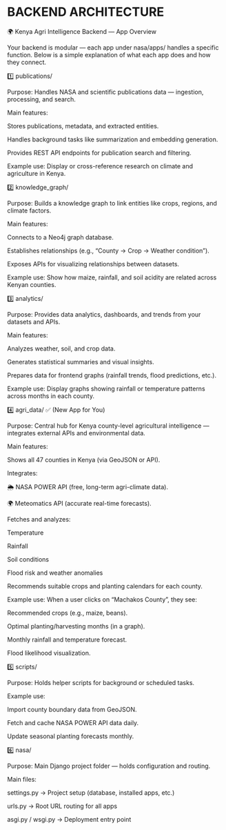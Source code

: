 # BACKEND ARCHITECTURE
🌍 Kenya Agri Intelligence Backend — App Overview

Your backend is modular — each app under nasa/apps/ handles a specific function.
Below is a simple explanation of what each app does and how they connect.

1️⃣ publications/

Purpose:
Handles NASA and scientific publications data — ingestion, processing, and search.

Main features:

Stores publications, metadata, and extracted entities.

Handles background tasks like summarization and embedding generation.

Provides REST API endpoints for publication search and filtering.

Example use:
Display or cross-reference research on climate and agriculture in Kenya.

2️⃣ knowledge_graph/

Purpose:
Builds a knowledge graph to link entities like crops, regions, and climate factors.

Main features:

Connects to a Neo4j graph database.

Establishes relationships (e.g., “County → Crop → Weather condition”).

Exposes APIs for visualizing relationships between datasets.

Example use:
Show how maize, rainfall, and soil acidity are related across Kenyan counties.

3️⃣ analytics/

Purpose:
Provides data analytics, dashboards, and trends from your datasets and APIs.

Main features:

Analyzes weather, soil, and crop data.

Generates statistical summaries and visual insights.

Prepares data for frontend graphs (rainfall trends, flood predictions, etc.).

Example use:
Display graphs showing rainfall or temperature patterns across months in each county.

4️⃣ agri_data/ ✅ (New App for You)

Purpose:
Central hub for Kenya county-level agricultural intelligence — integrates external APIs and environmental data.

Main features:

Shows all 47 counties in Kenya (via GeoJSON or API).

Integrates:

🌦 NASA POWER API (free, long-term agri-climate data).

🌍 Meteomatics API (accurate real-time forecasts).

Fetches and analyzes:

Temperature

Rainfall

Soil conditions

Flood risk and weather anomalies

Recommends suitable crops and planting calendars for each county.

Example use:
When a user clicks on “Machakos County”, they see:

Recommended crops (e.g., maize, beans).

Optimal planting/harvesting months (in a graph).

Monthly rainfall and temperature forecast.

Flood likelihood visualization.

5️⃣ scripts/

Purpose:
Holds helper scripts for background or scheduled tasks.

Example use:

Import county boundary data from GeoJSON.

Fetch and cache NASA POWER API data daily.

Update seasonal planting forecasts monthly.

6️⃣ nasa/

Purpose:
Main Django project folder — holds configuration and routing.

Main files:

settings.py → Project setup (database, installed apps, etc.)

urls.py → Root URL routing for all apps

asgi.py / wsgi.py → Deployment entry point